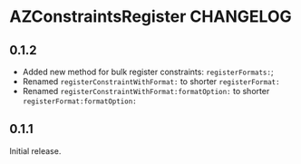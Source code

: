 # AZConstraintsRegister CHANGELOG

## 0.1.2

- Added new method for bulk register constraints: `registerFormats:`;
- Renamed `registerConstraintWithFormat:` to shorter `registerFormat:`
- Renamed `registerConstraintWithFormat:formatOption:` to shorter `registerFormat:formatOption:`

## 0.1.1

Initial release.

